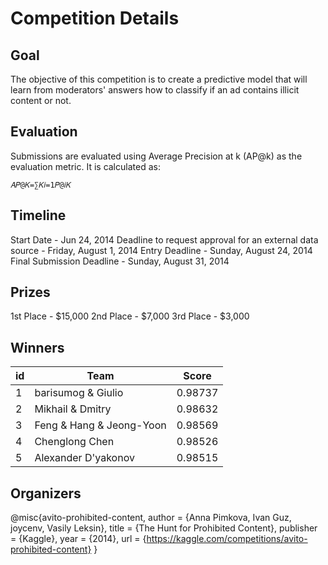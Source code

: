 # Competition Details

## Goal

The objective of this competition is to create a predictive model that will learn from moderators' answers how to classify if an ad contains illicit content or not.

## Evaluation

Submissions are evaluated using Average Precision at k (AP@k) as the evaluation metric. It is calculated as:

`𝐴𝑃@𝐾=∑𝐾𝑖=1𝑃@𝑖𝐾`

## Timeline

Start Date - Jun 24, 2014
Deadline to request approval for an external data source - Friday, August 1, 2014
Entry Deadline - Sunday, August 24, 2014
Final Submission Deadline - Sunday, August 31, 2014

## Prizes

1st Place - $15,000
2nd Place - $7,000
3rd Place - $3,000

## Winners

| id  | Team                     |  Score  |
| --- | ------------------------ | :-----: |
| 1   | barisumog & Giulio       | 0.98737 |
| 2   | Mikhail & Dmitry         | 0.98632 |
| 3   | Feng & Hang & Jeong-Yoon | 0.98569 |
| 4   | Chenglong Chen           | 0.98526 |
| 5   | Alexander D'yakonov      | 0.98515 |

## Organizers

@misc{avito-prohibited-content,
author = {Anna Pimkova, Ivan Guz, joycenv, Vasily Leksin},
title = {The Hunt for Prohibited Content},
publisher = {Kaggle},
year = {2014},
url = {https://kaggle.com/competitions/avito-prohibited-content}
}
